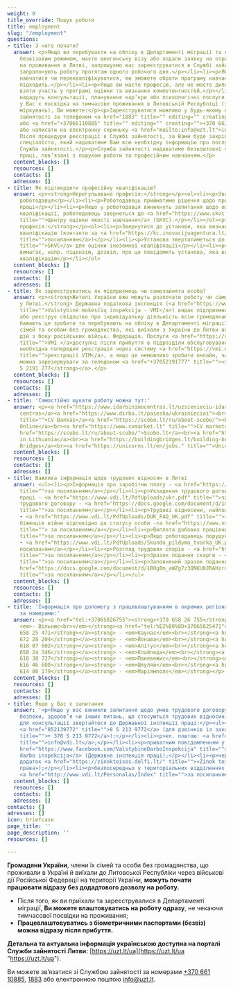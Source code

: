```yaml
---
weight: 9
title_override: Пошук роботи
title: employment
slug: "/employment"
questions:
- title: З чого почати?
  answer: <p>Якщо ви перебуваєте на обліку в Департаменті міграції та користуєтесь
    безвізовим режимом, маєте шенгенську візу або подали заявку на отримання дозволу
    на проживання в Литві, запрошуємо вас зареєструватися в Службі зайнятості:</p><ul><li><p>Вам
    запропонують роботу протягом одного робочого дня.</p></li><li><p>Якщо ви хочете
    навчатися чи перекваліфікуватися, ви зможете обрати програму навчання, яка вам
    підходить.</p></li><li><p>Якщо ви маєте професію, але не маєте диплома, ви зможете
    взяти участь у програмі оцінки та визнання компетентностей.</p></li><li><p>Вам
    нададуть консультації, планування кар’єри або психологічні послуги.</p></li></ul><p>Якщо
    у Вас є посвідка на тимчасове проживання в Литовській Республіці (з гуманітарних
    міркувань), Ви можете:</p><p>Зареєструватися можливо у будь-якому відділенні Служби
    зайнятості за телефоном <a href="1883" title="" editing="" creating="">1883</a>
    або <a href="+37066110885" title="" editing="" creating="">+370 661 10885</a>,
    або написати на електронну скриньку <a href="mailto:info@uzt.lt">info@uzt.lt</a>.
    Після процедури реєстрації в Службі зайнятості, за Вами буде закріплено конкретного
    спеціаліста, який надаватиме Вам всю необхідну інформацію про послуги, які надає
    Служба зайнятості.</p><p>Служба зайнятості надаватиме безкоштовні послуги на ринку
    праці, пов’язані з пошуком роботи та професійним навчанням.</p>
  content_blocks: []
  resources: []
  contacts: []
  adresses: []
- title: Як підтвердити професійну кваліфікацію?
  answer: <p><strong>Нерегульована професія:</strong></p><ol><li><p>Звернутися до
    роботодавця</p></li><li><p>Роботодавець прийматиме рішення щодо придатності до
    праці</p></li><li><p>Якщо у роботодавця виникнуть запитання щодо оцінки іноземної
    кваліфікації, роботодавець звернеться до <a href="https://www.skvc.lt/default/en/refugees-from-ukraine"
    title="">Центру оцінки якості навчання</a> (SKVC).</p></li></ol><p><strong>Регульована
    професія:</strong></p><ol><li><p>Звернутися до установи, яка визнає професійну
    кваліфікацію (контакти за <a href="https://kc.inovacijuagentura.lt/ukrainos-verslui/ukrainos-pilieciams-norintiems-dirbti-lietuvoje.html?lang=lt#:~:text=%D0%9A%D0%BE%D0%BD%D1%82%D0%B0%D0%BA%D1%82%D0%B8%20%D1%89%D0%BE%D0%B4%D0%BE%20%D0%B2%D0%B8%D0%B7%D0%BD%D0%B0%D0%BD%D0%BD%D1%8F%20%D1%80%D0%B5%D0%B3%D1%83%D0%BB%D1%8C%D0%BE%D0%B2%D0%B0%D0%BD%D0%B8%D1%85%20%D0%BF%D1%80%D0%BE%D1%84%D0%B5%D1%81%D1%96%D0%B9%3A"
    title="">посиланням</a>)</p></li><li><p>Установа звертатиметься до <a href="https://www.skvc.lt/default/en/refugees-from-ukraine"
    title="">SKVC</a> для оцінки іноземної кваліфікації</p></li><li><p>Якщо робота
    вимагає, напр. ліцензію, дозвіл, про це повідомить установа, яка визнала професійну
    кваліфікацію</p></li></ol>
  content_blocks: []
  resources: []
  contacts: []
  adresses: []
- title: Як зареєструватись як підприємець чи самозайнята особа?
  answer: <p><strong>Жителі України вже можуть розпочати роботу чи самозайнятість
    у Литві.</strong> Державна податкова інспекція (<a href="https://www.vmi.lt/evmi/en/home"
    title="">Valstybinė mokesčių inspekcija - VMI</a>) видає підприємницькі свідоцтва
    або реєструє свідоцтво про індивідуальну діяльність всім громадянам України, які
    бажають це зробити та перебувають на обліку в Департаменті міграції, членам їхніх
    сімей та особам без громадянства, які виїхали з України до Литви внаслідок військових
    дій з боку російських військ. Федерація. Послуги <a href="https://vmi.nemo-q.se/Booking/Booking/Index/vmi"
    title="">VMI </a>доступні після прибуття в підрозділи обслуговування. Для відвідування
    необхідна попередня реєстрація через систему <a href="https://vmi.nemo-q.se/Booking/Booking/Index/vmi"
    title="">реєстрації VIM</a>, а якщо це неможливо зробити онлайн, час прибуття
    можна зарезервувати за телефоном <a href="+37052191777" title=""><strong>+370
    5 2191 777</strong></a>.</p>
  content_blocks: []
  resources: []
  contacts: []
  adresses: []
- title: 'Самостійно шукати роботу можна тут:'
  answer: <p><a href="https://www.idarbinimocentras.lt/uzsienieciu-idarbinimas-lietuvoje/darbuotojai-is-ukrainos/">Įdarbinimo
    centras</a><a href="https://www.dirba.lt/paieska/ukrainieciai"><br></a><a href="https://ua.cvbankas.lt/"
    title="">CV Bankas</a><a href="https://scobo.lt/ru/about-scobo/"><br></a><a href="https://cvonline.lt/lt/search?limit=20&amp;offset=0&amp;suitableForRefugees=true">CV
    Online</a><br><a href="https://www.cvmarket.lt" title="">CV market</a><br><a href="https://www.dirba.lt/paieska/ukrainieciai">Dirba.lt</a><br><a
    href="https://scobo.lt/ru/about-scobo/">Scobo.lt</a><br><a href="https://workinlithuania.lt/">Work
    in Lithuania</a><br><a href="https://buildingbridges.lt/building-bridges-ukraine/">Building
    Bridges</a><br><a href="https://unicorns.lt/en/jobs." title="">Unicorns</a></p>
  content_blocks: []
  resources: []
  contacts: []
  adresses: []
- title: Важлива інформація щодо трудових відносин в Литві
  answer: <ul><li><p>Інформація про заробітню плату - <a href="https://www.vdi.lt/PdfUploads/DU_UK.pdf"
    title="">за посиланням</a></p></li><li><p>Укладення трудового договору й умови
    праці - <a href="https://www.vdi.lt/PdfUploads/ukr.pdf" title="">за посиланням</a></p></li><li><p>Зразок
    трудового договору - <a href="https://docs.google.com/document/d/1mhK3DrG3XzPakIGqFFxhLvvYPzd-rhb2/edit"
    title="">за посиланням</a></p></li><li><p>Трудові відносини, найпоширеніші запитання
    - <a href="https://www.vdi.lt/PdfUploads/DUK_FAQ_UK.pdf" title="">за посиланням</a></p></li><li><p>Підтримка
    біженців війни відповідно до статусу особи -<a href="https://www.vdi.lt/PdfUploads/Parama_UKR.pdf"
    title=""> за посиланням</a></p></li><li><p>Виплата добових працівникам - <a href="https://www.vdi.lt/PdfUploads/Del_dienpinigiu_UK.pdf"
    title="">за посиланням</a></p></li><li><p>Якщо роботодавець порушує Трудовий кодекс
    - <a href="https://www.vdi.lt/PdfUploads/Skundo_pildymo_tvarka_UK.pdf" title="">за
    посиланням</a></p></li><li><p>Розгляд трудових спорів - <a href="https://www.vdi.lt/PdfUploads/DGK_pildymo_tvarka_LDC_UK.pdf"
    title="">за посиланням</a></p></li><li><p>Зразок подання скарги - <a href="https://docs.google.com/document/d/1xixoE4NmcGaaExP70hsykn3_9WAglJcc/edit"
    title="">за посиланням</a></p></li><li><p>Заповнений зразок подання скарги - <a
    href="https://docs.google.com/document/d/1BOg8m_aWZg7z3QNKUOJRAHzrc28OnInK/edit"
    title="">за посиланням</a></p></li></ul>
  content_blocks: []
  resources: []
  contacts: []
  adresses: []
- title: 'Інформація про допомогу з працевлаштуванням в окремих регіонах та містах
    за номерами:'
  answer: <p><a href="tel:+37065826755"><strong>+370 658 26 755</strong></a><strong>
    <em>- Вільнюс<br></em></strong><a href="tel:%E2%80%8D+37065825471"><strong><em>‍</em>+370
    658 25 471</strong></a><strong> - <em>Каунас</em><br></strong><a href="tel:+37067228204"><strong>+370
    672 28 204</strong></a><strong> - <em>Йонава</em><br></strong><a href="tel:+37061807602"><strong>+370
    618 07 602</strong></a><strong> - <em>Алітус</em><br></strong><a href="tel:+37065824346"><strong>+370
    658 24 346</strong></a><strong> - <em>Клайпеда</em><br></strong><a href="tel:+37061038727"><strong>+370
    610 38 727</strong></a><strong> - <em>Паневежис</em><br></strong><a href="tel:+37061646608"><strong>+370
    616 46 608</strong></a><strong> - <em>Шяуляй</em><br></strong><a href="tel:+37061400179"><strong>+370
    614 00 179</strong></a><strong> - <em>Маріямполє</em></strong></p>
  content_blocks: []
  resources: []
  contacts: []
  adresses: []
- title: Якщо у Вас є запитання
  answer: '<p>Якщо у вас виникли запитання щодо умов трудового договору, оплати праці,
    безпеки, здоров’я чи інших питань, що стосуються трудових відносин, будь ласка,
    для консультації звертайтеся до Державної інспекції праці:</p><ul><li><p>тел:
    <a href="852139772" title="">8 5 213 9772</a> (для дзвінків із закордону <a href="+37052139772"
    title="">+ 370 5 213 9772</a>);</p></li><li><p>ел. поштою: <a href="info@vdi.lt"
    title="">info@vdi.lt</a>;</p></li><li><p>приватним повідомленням у Facebook <a
    href="https://www.facebook.com/ValstybineDarboInspekcija" title="">Valstybinė
    darbo inspekcija</a> (Державна інспекція праці);</p></li><li><p>через мобільний
    додаток <a href="https://zinokteises.delfi.lt/" title="">«Žinok teises»</a> («Знай
    права»);</p></li><li><p>безпосередньо у територіальних відділеннях установи -
    <a href="http://www.vdi.lt/Personalas/Index" title="">за посиланням</a>.</p></li></ul>'
  content_blocks: []
  resources: []
  contacts: []
  adresses: []
contacts: []
adresses: []
icon: briefcase
page_title: ''
page_description: ''
resources: []

---
```

**Громадяни України**, члени їх сімей та особи без громадянства, що проживали в Україні й виїхали до Литовської Республіки через військові дії Російської Федерації на території України, **можуть почати працювати відразу без додадтового дозволу на роботу.**

* Після того, як ви приїхали та зареєструвалися в Департаменті міграції, **Ви можете влаштовуватись на роботу одразу**, не чекаючи тимчасової посвідки на проживання;
* **Працевлаштовуватись з біометричними паспортами (безвіз) можна відразу після прибуття.**

**Детальна та актуальна інформація українською доступна на порталі Служби зайнятості Литви:** [https://uzt.lt/ua](https://uzt.lt/ua "https://uzt.lt/ua").

Ви можете зв’язатися зі Службою зайнятості за номерами [+370 661 10885](tel:+37066110885), [1883](tel:1883) або електронною поштою [info@uzt.lt](mailto:info@uzt.lt).